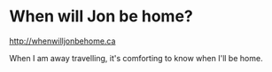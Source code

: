 # When will Jon be home?

http://whenwilljonbehome.ca

When I am away travelling, it's comforting to know when I'll be home.
